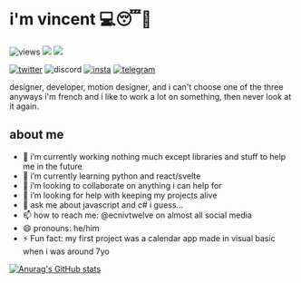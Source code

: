 # i'm vincent 💻😴🤪
![views](https://komarev.com/ghpvc/?username=ecnivtwelve&style=plastic)
![](https://img.shields.io/github/followers/ecnivtwelve?style=social)
![](https://img.shields.io/github/stars/ecnivtwelve?style=social)

[![twitter](https://img.shields.io/twitter/follow/ecnivtwelve?style=social)](https://twitter.com/ecnivtwelve)
![discord](https://img.shields.io/static/v1?label=Discord&message=ecnivtwelve%237901&color=7289da&style=plastic)
[![insta](https://img.shields.io/static/v1?label=Instagram&message=levraicnivtwelve&color=C13584&style=plastic)](https://instagram.com/levraicnivtwelve)
[![telegram](https://img.shields.io/static/v1?label=Telegram&message=ecnivtwelve&color=0099ff&style=plastic)](https://t.me/ecnivtwelve)

designer, developer, motion designer, and i can't choose one of the three
anyways i'm french and i like to work a lot on something, then never look at it again.

## about me
- 🔭 i’m currently working nothing much except libraries and stuff to help me in the future
- 🌱 i’m currently learning python and react/svelte
- 👯 i’m looking to collaborate on anything i can help for
- 🤔 i’m looking for help with keeping my projects alive
- 💬 ask me about javascript and c# i guess...
- 📫 how to reach me: @ecnivtwelve on almost all social media
- 😄 pronouns: he/him
- ⚡️ Fun fact: my first project was a calendar app made in visual basic when i was around 7yo

[![Anurag's GitHub stats](https://github-readme-stats.vercel.app/api?username=ecnivtwelve)](https://github.com/anuraghazra/github-readme-stats)
